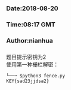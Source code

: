 ###
###    Date:2018-08-20
###   Time:08:17 GMT
###  Author:nianhua
###


题目提示密钥为2</br>
使用第一种栅栏解密：
````
└──╼ $python3 fence.py 
KEY{sad23jjdsa2}
````
